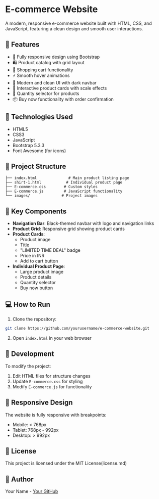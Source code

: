 # E-commerce Website

A modern, responsive e-commerce website built with HTML, CSS, and JavaScript, featuring a clean design and smooth user interactions.

## 🌟 Features

- 📱 Fully responsive design using Bootstrap
- 🛍️ Product catalog with grid layout
- 🛒 Shopping cart functionality
- ⚡ Smooth hover animations
- 🎨 Modern and clean UI with dark navbar
- 💫 Interactive product cards with scale effects
- 🔄 Quantity selector for products
- 📦 Buy now functionality with order confirmation

## 🚀 Technologies Used

- HTML5
- CSS3
- JavaScript
- Bootstrap 5.3.3
- Font Awesome (for icons)

## 📁 Project Structure

```
├── index.html              # Main product listing page
├── shirt-1.html           # Individual product page
├── E-commerce.css        # Custom styles
├── E-commerce.js         # JavaScript functionality
└── images/              # Project images
```

## 🎯 Key Components

- **Navigation Bar**: Black-themed navbar with logo and navigation links
- **Product Grid**: Responsive grid showing product cards
- **Product Cards**: 
  - Product image
  - Title
  - "LIMITED TIME DEAL" badge
  - Price in INR
  - Add to cart button
- **Individual Product Page**:
  - Large product image
  - Product details
  - Quantity selector
  - Buy now button

## 💻 How to Run

1. Clone the repository:
```bash
git clone https://github.com/yourusername/e-commerce-website.git
```

2. Open `index.html` in your web browser

## 🔧 Development

To modify the project:

1. Edit HTML files for structure changes
2. Update `E-commerce.css` for styling
3. Modify `E-commerce.js` for functionality

## 📱 Responsive Design

The website is fully responsive with breakpoints:
- Mobile: < 768px
- Tablet: 768px - 992px
- Desktop: > 992px

## 📄 License

This project is licensed under the MIT License(license.md)

## 👥 Author

Your Name - [Your GitHub](https://github.com/Iamcharan05)
